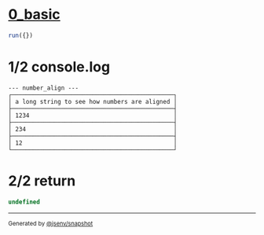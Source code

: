 # [0_basic](../../number_align.test.mjs#L31)

```js
run({})
```

# 1/2 console.log

```console
--- number_align ---
┌──────────────────────────────────────────────┐
│ a long string to see how numbers are aligned │
├──────────────────────────────────────────────┤
│ 1234                                         │
├──────────────────────────────────────────────┤
│ 234                                          │
├──────────────────────────────────────────────┤
│ 12                                           │
└──────────────────────────────────────────────┘

```

# 2/2 return

```js
undefined
```

---

<sub>
  Generated by <a href="https://github.com/jsenv/core/tree/main/packages/independent/snapshot">@jsenv/snapshot</a>
</sub>
